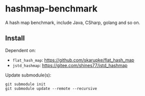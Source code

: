 # hashmap-benchmark

A hash map benchmark, include Java, CSharp, golang and so on.

## Install

Dependent on:

* `flat_hash_map`: https://github.com/skarupke/flat_hash_map
* `jstd_hashmap`: https://gitee.com/shines77/jstd_hashmap

Update submodule(s):

```shell
git submodule init
git submodule update --remote --recursive
```
